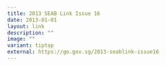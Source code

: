 ```yaml
---
title: 2013 SEAB Link Issue 16
date: 2013-01-01
layout: link
description: ""
image: ""
variant: tiptap
external: https://go.gov.sg/2013-seablink-issue16
---
```

